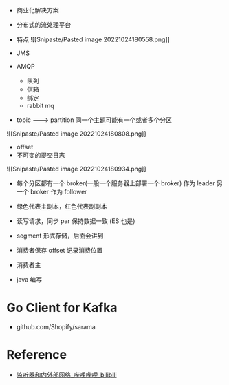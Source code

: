 - 商业化解决方案
- 分布式的流处理平台
- 特点
![[Snipaste/Pasted image 20221024180558.png]]

- JMS
- AMQP
	- 队列
	- 信箱
	- 绑定
	- rabbit mq

- topic ---> partition 同一个主题可能有一个或者多个分区

![[Snipaste/Pasted image 20221024180808.png]]

- offset
- 不可变的提交日志

![[Snipaste/Pasted image 20221024180934.png]]
- 每个分区都有一个 broker(一般一个服务器上部署一个 broker) 作为 leader 另一个 broker 作为 follower
- 绿色代表主副本，红色代表副副本
- 读写请求，同步 par 保持数据一致 (ES 也是) 
- segment 形式存储，后面会讲到
- 消费者保存 offset 记录消费位置
- 消费者主

- java 编写

# Go Client for Kafka
- github.com/Shopify/sarama







# Reference
- [监听器和内外部网络_哔哩哔哩_bilibili](https://www.bilibili.com/video/BV1h94y1Q7Xg/?p=6&spm_id_from=pageDriver&vd_source=25509bb582bc4a25d86d871d5cdffca3)

